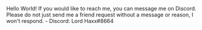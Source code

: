   Hello World! 
  If you would like to reach me, you can message me on Discord. Please do not just send me a friend request without a message or reason, I won't respond.
    - Discord: Lord Haxx#8664
